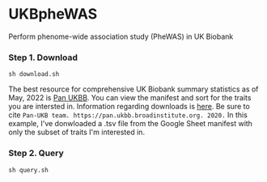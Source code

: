 # UKBpheWAS

Perform phenome-wide association study (PheWAS) in UK Biobank

### Step 1. Download

`sh download.sh`

The best resource for comprehensive UK Biobank summary statistics as of May, 2022 is [Pan UKBB](https://pan-dev.ukbb.broadinstitute.org). You can view the manifest and sort for the traits you are intersted in. Information regarding downloads is [here](https://pan-dev.ukbb.broadinstitute.org/downloads). Be sure to cite `Pan-UKB team. https://pan.ukbb.broadinstitute.org. 2020.` In this example, I've donwloaded a .tsv file from the Google Sheet manifest with only the subset of traits I'm interested in. 

### Step 2. Query

`sh query.sh` 

